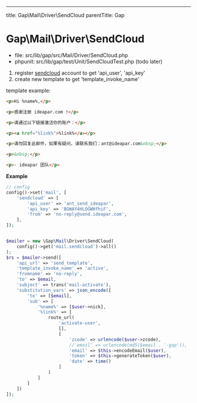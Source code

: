 ---
title: Gap\Mail\Driver\SendCloud
parentTitle: Gap



# Gap\Mail\Driver\SendCloud

- file: src/lib/gap/src/Mail/Driver/SendCloud.php
- phpunit: src/lib/gap/test/Unit/SendCloudTest.php (todo later)

1. register [sendcloud](http://sendcloud.sohu.com/) account to get 'api_user', 'api_key'
2. create new template to get 'template_invoke_name'

template example:
```html
<p>Hi %name%,</p>

<p>感谢注册 ideapar.com !</p>

<p>请通过以下链接激活你的账户：</p>

<p><a href="%link%">%link%</a></p>

<p>请勿回复此邮件，如果有疑问，请联系我们：ant@ideapar.com&nbsp;</p>

<p>&nbsp;</p>

<p>- ideapar 团队</p>
```


**Example**
```php
// config
config()->set('mail', [
    'sendcloud' => [
        'api_user' => 'ant_send_ideapar',
        'api_key' => 'BGWAY4HLOGWHfhiF',
        'from' => 'no-reply@send.ideapar.com',
    ],
]);


$mailer = new \Gap\Mail\Driver\SendCloud(
    config()->get('mail.sendcloud')->all()
);
$rs = $mailer->send([
    'api_url' => 'send_template',
    'template_invoke_name' => 'active',
    'fromname' => 'no-reply',
    'to' => $email,
    'subject' => trans('mail-activate'),
    'substitution_vars' => json_encode([
        'to' => [$email],
        'sub' => [
            '%name%' => [$user->nick],
            '%link%' => [
                route_url(
                    'activate-user',
                    [],
                    [
                        'zcode' => urlencode($user->zcode),
                        //'email' => urlencode(md5($email . '-gap')),
                        'email' => $this->encodeEmail($user),
                        'token' => $this->generateToken($user),
                        'date' => time()
                    ]
                )
            ]
        ]
    ])
]);

```
